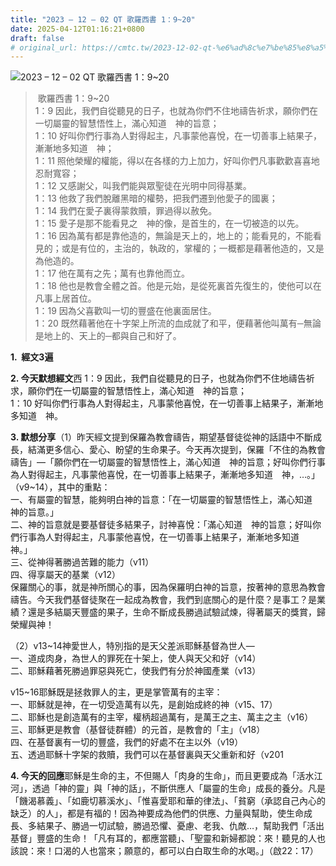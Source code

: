 ```yaml
---
title: "2023 – 12 – 02 QT 歌羅西書 1：9~20"
date: 2025-04-12T01:16:21+0800
draft: false
# original_url: https://cmtc.tw/2023-12-02-qt-%e6%ad%8c%e7%be%85%e8%a5%bf%e6%9b%b8-1%ef%bc%9a920
---
```


![2023 – 12 – 02 QT 歌羅西書 1：9~20](/images/qt.jpg  "2023 – 12 – 02 QT 歌羅西書 1：9~20")

>  歌羅西書 1：9~20  
> 1：9 因此，我們自從聽見的日子，也就為你們不住地禱告祈求，願你們在一切屬靈的智慧悟性上，滿心知道　神的旨意；  
> 1：10 好叫你們行事為人對得起主，凡事蒙他喜悅，在一切善事上結果子，漸漸地多知道　神；  
> 1：11 照他榮耀的權能，得以在各樣的力上加力，好叫你們凡事歡歡喜喜地忍耐寬容；  
> 1：12 又感謝父，叫我們能與眾聖徒在光明中同得基業。  
> 1：13 他救了我們脫離黑暗的權勢，把我們遷到他愛子的國裏；  
> 1：14 我們在愛子裏得蒙救贖，罪過得以赦免。  
> 1：15 愛子是那不能看見之　神的像，是首生的，在一切被造的以先。  
> 1：16 因為萬有都是靠他造的，無論是天上的，地上的；能看見的，不能看見的；或是有位的，主治的，執政的，掌權的；一概都是藉著他造的，又是為他造的。  
> 1：17 他在萬有之先；萬有也靠他而立。  
> 1：18 他也是教會全體之首。他是元始，是從死裏首先復生的，使他可以在凡事上居首位。  
> 1：19 因為父喜歡叫一切的豐盛在他裏面居住。  
> 1：20 既然藉著他在十字架上所流的血成就了和平，便藉著他叫萬有─無論是地上的、天上的─都與自己和好了。

**1.  經文3遍**

**2. 今天默想經文**西 1：9 因此，我們自從聽見的日子，也就為你們不住地禱告祈求，願你們在一切屬靈的智慧悟性上，滿心知道　神的旨意；  
1：10 好叫你們行事為人對得起主，凡事蒙他喜悅，在一切善事上結果子，漸漸地多知道　神。

**3. 默想分享**（1）昨天經文提到保羅為教會禱告，期望基督徒從神的話語中不斷成長，結滿更多信心、愛心、盼望的生命果子。今天再次提到，保羅「不住的為教會禱告」—「願你們在一切屬靈的智慧悟性上，滿心知道　神的旨意；好叫你們行事為人對得起主，凡事蒙他喜悅，在一切善事上結果子，漸漸地多知道　神，…。」（v9~14），其中的重點：  
一、有屬靈的智慧，能夠明白神的旨意：「在一切屬靈的智慧悟性上，滿心知道　神的旨意。」  
二、神的旨意就是要基督徒多結果子，討神喜悅：「滿心知道　神的旨意；好叫你們行事為人對得起主，凡事蒙他喜悅，在一切善事上結果子，漸漸地多知道　神。」  
三、從神得著勝過苦難的能力（v11）  
四、得享屬天的基業（v12）  
保羅關心的事，就是神所關心的事，因為保羅明白神的旨意，按著神的意思為教會禱告。今天我們基督徒聚在一起成為教會，我們到底關心的是什麼？是事工？是業績？還是多結屬天豐盛的果子，生命不斷成長勝過試驗試煉，得著屬天的獎賞，歸榮耀與神！

（2）v13~14神愛世人，特別指的是天父差派耶穌基督為世人—  
一、道成肉身，為世人的罪死在十架上，使人與天父和好（v14）  
二、耶穌藉著死勝過罪惡與死亡，使我們有分於神國產業（v13）

v15~16耶穌既是拯救罪人的主，更是掌管萬有的主宰：  
一、耶穌就是神，在一切受造萬有以先，是創始成終的神（v15、17）  
二、耶穌也是創造萬有的主宰，權柄超過萬有，是萬王之主、萬主之主（v16）  
三、耶穌更是教會（基督徒群體）的元首，是教會的「主」（v18）  
四、在基督裏有一切的豐盛，我們的好處不在主以外（v19）  
五、透過耶穌十字架的救贖，我們可以在基督裏與天父重新和好（v201

**4. 今天的回應**耶穌是生命的主，不但賜人「肉身的生命」，而且更要成為「活水江河」，透過「神的靈」與「神的話」，不斷供應人「屬靈的生命」成長的養分。凡是「饑渴慕義」、「如鹿切慕溪水」、「惟喜愛耶和華的律法」、「貧窮（承認自己內心的缺乏）的人」，都是有福的！因為神要成為他們的供應、力量與幫助，使生命成長、多結果子、勝過一切試驗，勝過恐懼、憂慮、老我、仇敵…，幫助我們「活出基督」豐盛的生命！「凡有耳的，都應當聽」、「聖靈和新婦都說：來！聽見的人也該說：來！口渴的人也當來；願意的，都可以白白取生命的水喝。」（啟22：17）